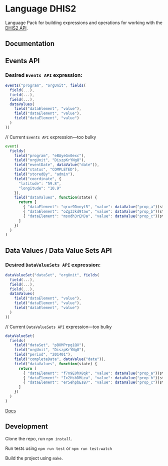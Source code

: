 Language DHIS2
==============

Language Pack for building expressions and operations for working with
the [DHIS2 API](http://dhis2.github.io/dhis2-docs/master/en/developer/html/dhis2_developer_manual.html).

Documentation
-------------
## Events API

### Desired `Events API` expression:
```js
events("program", "orgUnit", fields(
  field(...),
  field(...),
  field(...),
  dataValues(
    field("dataElement", "value"),
    field("dataElement", "value"),
    field("dataElement", "value")
  )
))
```

// Current `Events API` expression—too bulky
```js
event(
  fields(
    field("program", "eBAyeGv0exc"),
    field("orgUnit", "DiszpKrYNg8"),
    field("eventDate", dataValue("date")),
    field("status", "COMPLETED"),
    field("storedBy", "admin"),
    field("coordinate", {
      "latitude": "59.8",
      "longitude": "10.9"
    }),
    field("dataValues", function(state) {
      return [
        { "dataElement": "qrur9Dvnyt5", "value": dataValue("prop_a")(state) },
        { "dataElement": "oZg33kd9taw", "value": dataValue("prop_b")(state) },
        { "dataElement": "msodh3rEMJa", "value": dataValue("prop_c")(state) }
      ]
    })
  )
)
```

## Data Values / Data Value Sets API

### Desired `DataValueSets API` expression:
```js
dataValueSet("dataSet", "orgUnit", fields(
  field(...),
  field(...),
  field(...),
  dataValues(
    field("dataElement", "value"),
    field("dataElement", "value"),
    field("dataElement", "value")
  )
))
```

// Current `DataValueSets API` expression—too bulky
```js
dataValueSet(
  fields(
    field("dataSet", "pBOMPrpg1QX"),
    field("orgUnit", "DiszpKrYNg8"),
    field("period", "201401"),
    field("completeData", dataValue("date")),
    field("dataValues", function(state) {
      return [
        { "dataElement": "f7n9E0hX8qk", "value": dataValue("prop_a")(state) },
        { "dataElement": "Ix2HsbDMLea", "value": dataValue("prop_b")(state) },
        { "dataElement": "eY5ehpbEsB7", "value": dataValue("prop_c")(state) }
      ]
    })
  )
)
```

[Docs](docs/index)


Development
-----------

Clone the repo, run `npm install`.

Run tests using `npm run test` or `npm run test:watch`

Build the project using `make`.
